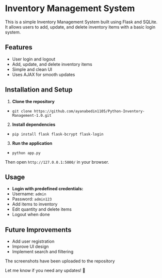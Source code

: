 # Inventory Management System

This is a simple Inventory Management System built using Flask and SQLite. It allows users to add, update, and delete inventory items with a basic login system.

## Features
- User login and logout
- Add, update, and delete inventory items
- Simple and clean UI
- Uses AJAX for smooth updates

## Installation and Setup

1. **Clone the repository**  
- `git clone https://github.com/ayanabedin1105/Python-Inventory-Management-1.0.git`
2. **Install dependencies**
- `pip install flask flask-bcrypt flask-login`
3. **Run the application**
- `python app.py`

Then open `http://127.0.0.1:5000/` in your browser.

## Usage
- **Login with predefined credentials:**
- Username: `admin`
- Password: `admin123`
- Add items to inventory
- Edit quantity and delete items
- Logout when done

## Future Improvements
- Add user registration
- Improve UI design
- Implement search and filtering

The screenshots have been uploaded to the repository

Let me know if you need any updates! 🚀
